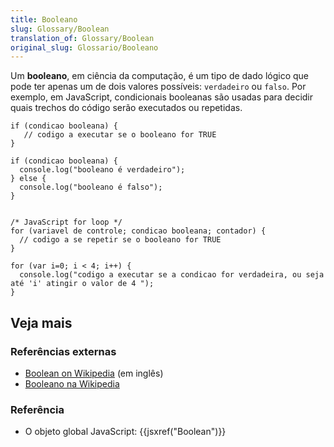 ```yaml
---
title: Booleano
slug: Glossary/Boolean
translation_of: Glossary/Boolean
original_slug: Glossario/Booleano
---
```

Um **booleano**, em ciência da computação, é um tipo de dado lógico que pode ter apenas um de dois valores possíveis: `verdadeiro` ou `falso`. Por exemplo, em JavaScript, condicionais booleanas são usadas para decidir quais trechos do código serão executados ou repetidas.

```
if (condicao booleana) {
   // codigo a executar se o booleano for TRUE
}

if (condicao booleana) {
  console.log("booleano é verdadeiro");
} else {
  console.log("booleano é falso");
}


/* JavaScript for loop */
for (variavel de controle; condicao booleana; contador) {
  // codigo a se repetir se o booleano for TRUE
}

for (var i=0; i < 4; i++) {
  console.log("codigo a executar se a condicao for verdadeira, ou seja até 'i' atingir o valor de 4 ");
}
```

## Veja mais

### Referências externas

- [Boolean on Wikipedia](https://en.wikipedia.org/wiki/Boolean_data_type) (em inglês)
- [Booleano na Wikipedia](https://pt.wikipedia.org/wiki/Booliano)

### Referência

- O objeto global JavaScript: {{jsxref("Boolean")}}
